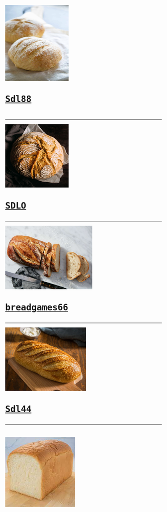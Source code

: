 <pre><img src="IMG_0258.jpeg" width="204" height="244">
<h1><a href="https://sourdoughlover.github.io/Sdl88/">Sdl88</a></h1>
</pre>
<hr>
<pre><img src="IMG_0259.jpeg" width="204" height="204">
<h1><a href="https://sourdoughlover.github.io/SDL0/">SDLO</a></h1></pre>
<hr>
<pre><img src="IMG_0248.jpeg" width="280" height="204">
<h1><a href="https://sourdoughlover.github.io/Breadgames66/">breadgames66</a></h1></pre>
<hr>
<pre><img src="IMG_0171.jpeg" width="260" height="204">
<h1><a href="https://sourdoughlover.github.io/Sdl44/">Sdl44</a></h1></pre>
<hr>
<h1><a https://github.com/sourdoughlover"><img src="IMG_0172.jpeg"></a></h1>
